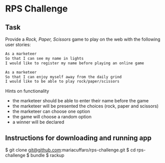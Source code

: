 # RPS Challenge

Task
----

Provide a _Rock, Paper, Scissors_ game to play on the web with the following user stories:

```sh
As a marketeer
So that I can see my name in lights
I would like to register my name before playing an online game

As a marketeer
So that I can enjoy myself away from the daily grind
I would like to be able to play rock/paper/scissors
```

Hints on functionality

- the marketeer should be able to enter their name before the game
- the marketeer will be presented the choices (rock, paper and scissors)
- the marketeer can choose one option
- the game will choose a random option
- a winner will be declared


## Instructions for downloading and running app

$ git clone git@github.com:mariacuffaro/rps-challenge.git
$ cd rps-challenge
$ bundle
$ rackup
